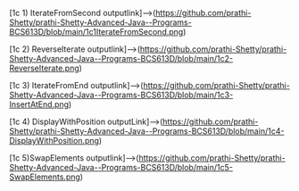 [1c 1) IterateFromSecond outputlink]-->(https://github.com/prathi-Shetty/prathi-Shetty-Advanced-Java--Programs-BCS613D/blob/main/1c1IterateFromSecond.png)

[1c 2) ReverseIterate outputlink]-->(https://github.com/prathi-Shetty/prathi-Shetty-Advanced-Java--Programs-BCS613D/blob/main/1c2-ReverseIterate.png)

[1c 3) IterateFromEnd outputlink]-->(https://github.com/prathi-Shetty/prathi-Shetty-Advanced-Java--Programs-BCS613D/blob/main/1c3-InsertAtEnd.png)

[1c 4) DisplayWithPosition outputLink]-->(https://github.com/prathi-Shetty/prathi-Shetty-Advanced-Java--Programs-BCS613D/blob/main/1c4-DisplayWithPosition.png)

[1c 5)SwapElements outputlink]-->(https://github.com/prathi-Shetty/prathi-Shetty-Advanced-Java--Programs-BCS613D/blob/main/1c5-SwapElements.png)
